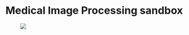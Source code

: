 <!-- # img_proc -->
<h1>Medical Image Processing sandbox</h1>

<figure>
  <img src="https://github.com/makquel/img_proc/assets/img/pre_process_pipeline.png"/>
</figure>